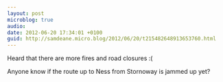 ```yaml
---
layout: post
microblog: true
audio: 
date: 2012-06-20 17:34:01 +0100
guid: http://samdeane.micro.blog/2012/06/20/t215482648913653760.html
---
```

Heard that there are more fires and road closures :(

Anyone know if the route up to Ness from Stornoway is jammed up yet?
